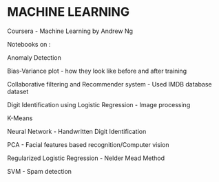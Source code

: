 # MACHINE LEARNING 
Coursera - Machine Learning by Andrew Ng

Notebooks on : 

Anomaly Detection

Bias-Variance plot - how they look like before and after training

Collaborative filtering and Recommender system -  Used IMDB database dataset

Digit Identification using Logistic Regression - Image processing

K-Means

Neural Network - Handwritten Digit Identification

PCA - Facial features based recognition/Computer vision

Regularized Logistic Regression - Nelder Mead Method

SVM - Spam detection
